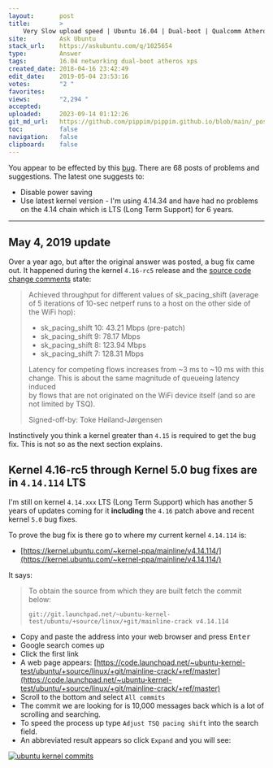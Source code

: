 ```yaml
---
layout:       post
title:        >
    Very Slow upload speed | Ubuntu 16.04 | Dual-boot | Qualcomm Atheros QCA6174 802.11ac Wireless Network Adapter [168c:003e]
site:         Ask Ubuntu
stack_url:    https://askubuntu.com/q/1025654
type:         Answer
tags:         16.04 networking dual-boot atheros xps
created_date: 2018-04-16 23:42:49
edit_date:    2019-05-04 23:53:16
votes:        "2 "
favorites:    
views:        "2,294 "
accepted:     
uploaded:     2023-09-14 01:12:26
git_md_url:   https://github.com/pippim/pippim.github.io/blob/main/_posts/2018/2018-04-16-Very-Slow-upload-speed-_-Ubuntu-16.04-_-Dual-boot-_-Qualcomm-Atheros-QCA6174-802.11ac-Wireless-Network-Adapter-_168c_003e_.md
toc:          false
navigation:   false
clipboard:    false
---
```


You appear to be effected by this [bug][1]. There are 68 posts of problems and suggestions. The latest one suggests to:

- Disable power saving
- Use latest kernel version - I'm using 4.14.34 and have had no problems on the 4.14 chain which is LTS (Long Term Support) for 6 years.


----------

## May 4, 2019 update

Over a year ago, but after the original answer was posted, a bug fix came out. It happened during the kernel `4.16-rc5` release and the [source code change comments][2] state:

> Achieved throughput for different values of sk_pacing_shift (average  
> of 5 iterations of 10-sec netperf runs to a host on the other side of  
> the WiFi hop):  
>   
> - sk_pacing_shift 10: 43.21 Mbps (pre-patch)  
> - sk_pacing_shift 9:  78.17 Mbps  
> - sk_pacing_shift 8:  123.94 Mbps  
> - sk_pacing_shift 7:  128.31 Mbps  
>   
> Latency for competing flows increases from ~3 ms to ~10 ms with this  
> change. This is about the same magnitude of queueing latency induced  
> by flows that are not originated on the WiFi device itself (and so are  
> not limited by TSQ).   
>   
> Signed-off-by: Toke Høiland-Jørgensen  

Instinctively you think a kernel greater than `4.15` is required to get the bug fix. This is not so as the next section explains.

## Kernel 4.16-rc5 through Kernel 5.0 bug fixes are in `4.14.114` LTS

I'm still on kernel `4.14.xxx` LTS (Long Term Support) which has another 5 years of updates coming for it **including** the `4.16` patch above and recent kernel `5.0` bug fixes.

To prove the bug fix is there go to where my current kernel `4.14.114` is: 

- [https://kernel.ubuntu.com/~kernel-ppa/mainline/v4.14.114/](https://kernel.ubuntu.com/~kernel-ppa/mainline/v4.14.114/)

It says:

> To obtain the source from which they are built fetch the commit below:  
>   
>     git://git.launchpad.net/~ubuntu-kernel-test/ubuntu/+source/linux/+git/mainline-crack v4.14.114  

- Copy and paste the address into your web browser and press <kbd>Enter</kbd>
- Google search comes up
- Click the first link
- A web page appears: [https://code.launchpad.net/~ubuntu-kernel-test/ubuntu/+source/linux/+git/mainline-crack/+ref/master](https://code.launchpad.net/~ubuntu-kernel-test/ubuntu/+source/linux/+git/mainline-crack/+ref/master)
- Scroll to the bottom and select `All commits`
- The commit we are looking for is 10,000 messages back which is a lot of scrolling and searching. 
- To speed the process up type `Adjust TSQ pacing shift` into the search field.
- An abbreviated result appears so click `Expand` and you will see:

[![ubuntu kernel commits][3]][3]


  [1]: https://bugs.launchpad.net/ubuntu/+source/linux/+bug/1670041
  [2]: https://git.kernel.org/pub/scm/linux/kernel/git/torvalds/linux.git/commit/?id=36148c2bbfbe50c50206b6f61d072203c80161e0
  [3]: https://i.stack.imgur.com/mFcB2.png
